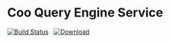 # Coo Query Engine Service 
[![Build Status](https://travis-ci.org/crabitcoo/coo-query-engine.svg?branch=master)](https://travis-ci.org/crabitcoo/coo-query-engine)&nbsp;&nbsp;&nbsp;[![Download](https://api.bintray.com/packages/crabitcoo/maven/coo-query-engine/images/download.png) ](https://bintray.com/crabitcoo/maven/coo-query-engine/_latestVersion)
